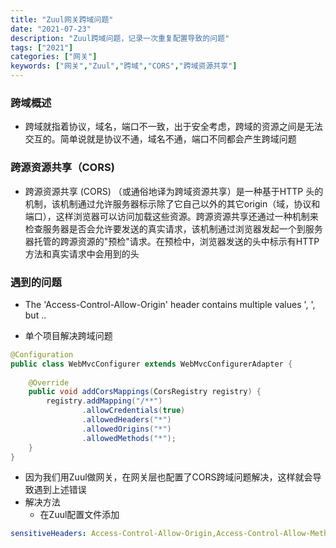 ```yaml
---
title: "Zuul网关跨域问题"
date: "2021-07-23"
description: "Zuul跨域问题，记录一次重复配置导致的问题"
tags: ["2021"]
categories: ["网关"]
keywords: ["网关","Zuul","跨域","CORS","跨域资源共享"]
---
```


### 跨域概述
* 跨域就指着协议，域名，端口不一致，出于安全考虑，跨域的资源之间是无法交互的。简单说就是协议不通，域名不通，端口不同都会产生跨域问题

### 跨源资源共享（CORS)
* 跨源资源共享 (CORS) （或通俗地译为跨域资源共享）是一种基于HTTP 头的机制，该机制通过允许服务器标示除了它自己以外的其它origin（域，协议和端口），这样浏览器可以访问加载这些资源。跨源资源共享还通过一种机制来检查服务器是否会允许要发送的真实请求，该机制通过浏览器发起一个到服务器托管的跨源资源的"预检"请求。在预检中，浏览器发送的头中标示有HTTP方法和真实请求中会用到的头

### 遇到的问题
* The 'Access-Control-Allow-Origin' header contains multiple values ', ', but ..

* 单个项目解决跨域问题

```java
@Configuration
public class WebMvcConfigurer extends WebMvcConfigurerAdapter {
  
    @Override
    public void addCorsMappings(CorsRegistry registry) {
        registry.addMapping("/**")
                .allowCredentials(true)
                .allowedHeaders("*")
                .allowedOrigins("*")
                .allowedMethods("*");
    }
}
```
* 因为我们用Zuul做网关，在网关层也配置了CORS跨域问题解决，这样就会导致遇到上述错误
* 解决方法
	- 在Zuul配置文件添加 
```yaml
sensitiveHeaders: Access-Control-Allow-Origin,Access-Control-Allow-Methods,Access-Control-Allow-Credentials
```
	
	
	



